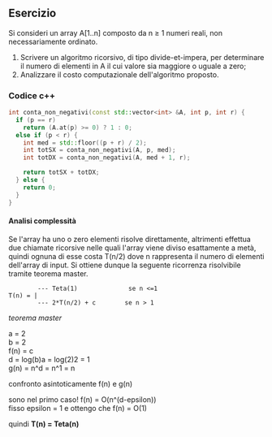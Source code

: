 ## Esercizio

Si consideri un array A[1..n] composto da n ≥ 1 numeri reali, non necessariamente ordinato.
1. Scrivere un algoritmo ricorsivo, di tipo divide-et-impera, per determinare il numero di elementi in A il cui valore sia maggiore o uguale a zero;
2. Analizzare il costo computazionale dell'algoritmo proposto.

### Codice c++

```c++
int conta_non_negativi(const std::vector<int> &A, int p, int r) {
  if (p == r)
    return (A.at(p) >= 0) ? 1 : 0;
  else if (p < r) {
    int med = std::floor((p + r) / 2);
    int totSX = conta_non_negativi(A, p, med);
    int totDX = conta_non_negativi(A, med + 1, r);

    return totSX + totDX;
  } else {
    return 0;
  }
}
```


#### Analisi complessità

Se l'array ha uno o zero elementi risolve direttamente, altrimenti effettua due chiamate ricorsive nelle quali l'array viene diviso esattamente a metà, quindi ognuna di esse costa T(n/2) dove n rappresenta il numero di elementi dell'array di input. Si ottiene dunque la seguente ricorrenza risolvibile tramite teorema master.

```
        --- Teta(1)              se n <=1
T(n) = |
        --- 2*T(n/2) + c        se n > 1
```

_teorema master_

a = 2<br>
b = 2<br>
f(n) = c<br>
d = log(b)a = log(2)2 = 1<br>
g(n) = n^d = n^1 = n

confronto asintoticamente f(n) e g(n)

sono nel primo caso! f(n) = O(n^(d-epsilon))<br>
fisso epsilon = 1 e ottengo che f(n) = O(1)

quindi **T(n) = Teta(n)**

